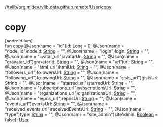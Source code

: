//[tvlib](../../../index.md)/[org.mjdev.tvlib.data.github.remote](../index.md)/[User](index.md)/[copy](copy.md)

# copy

[androidJvm]\
fun [copy](copy.md)(@Json(name = &quot;id&quot;)id: [Long](https://kotlinlang.org/api/latest/jvm/stdlib/kotlin/-long/index.html) = 0, @Json(name = &quot;node_id&quot;)nodeId: [String](https://kotlinlang.org/api/latest/jvm/stdlib/kotlin/-string/index.html) = &quot;&quot;, @Json(name = &quot;login&quot;)login: [String](https://kotlinlang.org/api/latest/jvm/stdlib/kotlin/-string/index.html) = &quot;&quot;, @Json(name = &quot;avatar_url&quot;)avatarUrl: [String](https://kotlinlang.org/api/latest/jvm/stdlib/kotlin/-string/index.html) = &quot;&quot;, @Json(name = &quot;gravatar_id&quot;)gravatarId: [String](https://kotlinlang.org/api/latest/jvm/stdlib/kotlin/-string/index.html) = &quot;&quot;, @Json(name = &quot;url&quot;)url: [String](https://kotlinlang.org/api/latest/jvm/stdlib/kotlin/-string/index.html) = &quot;&quot;, @Json(name = &quot;html_url&quot;)htmlUrl: [String](https://kotlinlang.org/api/latest/jvm/stdlib/kotlin/-string/index.html) = &quot;&quot;, @Json(name = &quot;followers_url&quot;)followersUrl: [String](https://kotlinlang.org/api/latest/jvm/stdlib/kotlin/-string/index.html) = &quot;&quot;, @Json(name = &quot;following_url&quot;)followingUrl: [String](https://kotlinlang.org/api/latest/jvm/stdlib/kotlin/-string/index.html) = &quot;&quot;, @Json(name = &quot;gists_url&quot;)gistsUrl: [String](https://kotlinlang.org/api/latest/jvm/stdlib/kotlin/-string/index.html) = &quot;&quot;, @Json(name = &quot;starred_url&quot;)starredUrl: [String](https://kotlinlang.org/api/latest/jvm/stdlib/kotlin/-string/index.html) = &quot;&quot;, @Json(name = &quot;subscriptions_url&quot;)subscriptionsUrl: [String](https://kotlinlang.org/api/latest/jvm/stdlib/kotlin/-string/index.html) = &quot;&quot;, @Json(name = &quot;organizations_url&quot;)organizationsUrl: [String](https://kotlinlang.org/api/latest/jvm/stdlib/kotlin/-string/index.html) = &quot;&quot;, @Json(name = &quot;repos_url&quot;)reposUrl: [String](https://kotlinlang.org/api/latest/jvm/stdlib/kotlin/-string/index.html) = &quot;&quot;, @Json(name = &quot;events_url&quot;)eventsUrl: [String](https://kotlinlang.org/api/latest/jvm/stdlib/kotlin/-string/index.html) = &quot;&quot;, @Json(name = &quot;received_events_url&quot;)receivedEventsUrl: [String](https://kotlinlang.org/api/latest/jvm/stdlib/kotlin/-string/index.html) = &quot;&quot;, @Json(name = &quot;type&quot;)type: [String](https://kotlinlang.org/api/latest/jvm/stdlib/kotlin/-string/index.html) = &quot;&quot;, @Json(name = &quot;site_admin&quot;)siteAdmin: [Boolean](https://kotlinlang.org/api/latest/jvm/stdlib/kotlin/-boolean/index.html) = false): [User](index.md)
